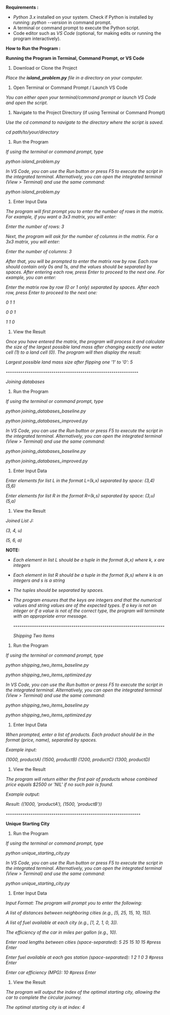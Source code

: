 **Requirements :**

- *Python 3.x* installed on your system. Check if Python is installed by running: *python --version* in command prompt.
- A terminal or command prompt to execute the Python script.
- Code editor such as *VS Code* (optional, for making edits or running the program interactively).

**How to Run the Program :**

**Running the Program in Terminal, Command Prompt, or VS Code**

1. Download or Clone the Project

*Place the **island\_problem.py** file in a directory on your computer.*

1. Open Terminal or Command Prompt / Launch VS Code

*You can either open your terminal/command prompt or launch VS Code and open the script.*

1. Navigate to the Project Directory (if using Terminal or Command Prompt)

*Use the cd command to navigate to the directory where the script is saved.*

*cd path/to/your/directory*


1. Run the Program

*If using the terminal or command prompt, type*

*python island\_problem.py*

*In VS Code, you can use the Run button or press F5 to execute the script in the integrated terminal. Alternatively, you can open the integrated terminal (View > Terminal) and use the same command:*

*python island\_problem.py*

1. Enter Input Data

*The program will first prompt you to enter the number of rows in the matrix. For example, if you want a 3x3 matrix, you will enter:*

*Enter the number of rows: 3*

*Next, the program will ask for the number of columns in the matrix. For a 3x3 matrix, you will enter:*

*Enter the number of columns: 3*

*After that, you will be prompted to enter the matrix row by row. Each row should contain only 0s and 1s, and the values should be separated by spaces. After entering each row, press Enter to proceed to the next one. For example, you can enter:*

*Enter the matrix row by row (0 or 1 only) separated by spaces. After each row, press Enter to proceed to the next one:*

*0 1 1*

*0 0 1*

*1 1 0*


1. View the Result

*Once you have entered the matrix, the program will process it and calculate the size of the largest possible land mass after changing exactly one water cell (1) to a land cell (0). The program will then display the result:*

*Largest possible land mass size after flipping one '1' to '0': 5*

**----------------------------------------------------------------**

*Joining databases*

1. Run the Program

*If using the terminal or command prompt, type*

*python joining\_databases\_baseline.py*

*python joining\_databases\_improved.py*

*In VS Code, you can use the Run button or press F5 to execute the script in the integrated terminal. Alternatively, you can open the integrated terminal (View > Terminal) and use the same command:*

*python joining\_databases\_baseline.py*

*python joining\_databases\_improved.py*

1. Enter Input Data

*Enter elements for list L in the format L=(k,x) separated by space: (3,4) (5,6)*

*Enter elements for list R in the format R=(k,s) separated by space: (3,u) (5,a)*


1. View the Result

*Joined List J:*

*(3, 4, u)*

*(5, 6, a)*


**NOTE:**

- *Each element in list L should be a tuple in the format (k,x) where k, x are integers*
- *Each element in list R should be a tuple in the format (k,s) where k is an integers and s is a string*
- *The tuples should be separated by spaces.*
- *The program ensures that the keys are integers and that the numerical values and string values are of the expected types. If a key is not an integer or if a value is not of the correct type, the program will terminate with an appropriate error message.*

  **-------------------------------------------------------------------------**

  *Shipping Two Items*

1. Run the Program

*If using the terminal or command prompt, type*

*python shipping\_two\_items\_baseline.py*

*python shipping\_two\_items\_optimized.py*

*In VS Code, you can use the Run button or press F5 to execute the script in the integrated terminal. Alternatively, you can open the integrated terminal (View > Terminal) and use the same command:*

*python shipping\_two\_items\_baseline.py*

*python shipping\_two\_items\_optimized.py*

1. Enter Input Data

*When prompted, enter a list of products. Each product should be in the format (price, name), separated by spaces.*

*Example input:*

*(1000, productA) (1500, productB) (1200, productC) (1300, productD)*

1. View the Result

*The program will return either the first pair of products whose combined price equals $2500 or 'NIL' if no such pair is found.*

*Example output:*

*Result: ((1000, 'productA'), (1500, 'productB'))*


**-----------------------------------------------------------------**

**Unique Starting City**

1. Run the Program

*If using the terminal or command prompt, type*

*python unique\_starting\_city.py*

*In VS Code, you can use the Run button or press F5 to execute the script in the integrated terminal. Alternatively, you can open the integrated terminal (View > Terminal) and use the same command:*

*python unique\_starting\_city.py*

1. Enter Input Data

*Input Format: The program will prompt you to enter the following:*

*A list of distances between neighboring cities (e.g., [5, 25, 15, 10, 15]).* 

*A list of fuel available at each city (e.g., [1, 2, 1, 0, 3]).*

*The efficiency of the car in miles per gallon (e.g., 10).*

*Enter road lengths between cities (space-separated): 5 25 15 10 15    #press Enter*

*Enter fuel available at each gas station (space-separated): 1 2 1 0 3  #press Enter*

*Enter car efficiency (MPG): 10   #press Enter*


1. View the Result

*The program will output the index of the optimal starting city, allowing the car to complete the circular journey.*

*The optimal starting city is at index: 4*

















